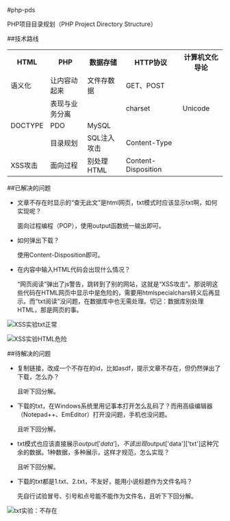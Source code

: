 #php-pds

PHP项目目录规划（PHP Project Directory Structure）

##技术路线

<table>
    <tr>
        <th>HTML</th>
        <th>PHP</th>
        <th>数据存储</th>
        <th>HTTP协议</th>
        <th>计算机文化导论</th>
    </tr>
    <tr>
        <td>语义化</td>
        <td>让内容动起来</td>
        <td>文件存数据</td>
        <td>GET、POST</td>
        <td></td>
    </tr>
    <tr>
        <td></td>
        <td>表现与业务分离</td>
        <td></td>
        <td>charset</td>
        <td>Unicode</td>
    </tr>
    <tr>
        <td>DOCTYPE</td>
        <td>PDO</td>
        <td>MySQL</td>
        <td></td>
        <td></td>
    </tr>
    <tr>
        <td></td>
        <td>目录规划</td>
        <td>SQL注入攻击</td>
        <td>Content-Type</td>
        <td></td>
    </tr>
    <tr>
        <td>XSS攻击</td>
        <td>面向过程</td>
        <td>别处理HTML</td>
        <td>Content-Disposition</td>
        <td></td>
    </tr>
</table>

##已解决的问题

* 文章不存在时显示的“查无此文”是html网页，txt模式时应该显示txt啊，如何实现呢？

    面向过程编程（POP），使用output函数统一输出即可。

* 如何弹出下载？

    使用Content-Disposition即可。

* 在内容中输入HTML代码会出现什么情况？

    “网页阅读”弹出了js警告，跳转到了别的网站，这就是“XSS攻击”。那说明这些代码在HTML网页中显示中是危险的，需要用htmlspecialchars转义后再显示。而“txt阅读”没问题，在数据库中也无需处理。切记：数据库别处理HTML，那是网页的事。

![XSS实验txt正常](http://com-163-sinkcup-img-agc.qiniudn.com/xss_txt.png)

![XSS实验HTML危险](http://com-163-sinkcup-img-agc.qiniudn.com/xss_html.png)

##待解决的问题

* 复制链接，改成一个不存在的id，比如asdf，提示文章不存在，但仍然弹出了下载，怎么办？

    且听下回分解。

* 下载的txt，在Windows系统里用记事本打开怎么乱码了？而用高级编辑器（Notepad++、EmEditor）打开没问题，手机也没问题。

    且听下回分解。

* txt模式也应该直接展示$output['data']，不该出现$output['data']['txt']这种冗余的数据。1种数据，多种展示，这样才规范，怎么实现？

    且听下回分解。

* 下载的txt都是1.txt、2.txt，不友好，能用小说标题作为文件名吗？

    先自行试验冒号、引号和点号能不能作为文件名，且听下下回分解。

![txt实验：不存在](http://com-163-sinkcup-img-agc.qiniudn.com/txt_not_exist.png)
